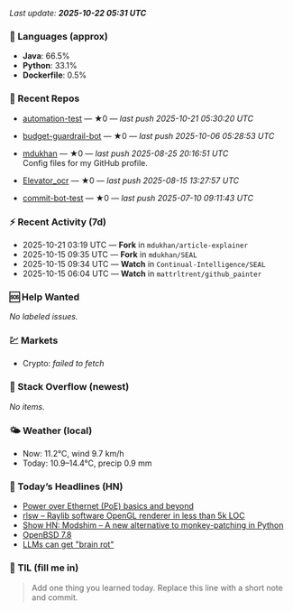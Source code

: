 

<!-- DAILY-SECTION:START -->
_Last update: **2025-10-22 05:31 UTC**_


### 🧪 Languages (approx)
- **Java**: 66.5%
- **Python**: 33.1%
- **Dockerfile**: 0.5%

### 🔧 Recent Repos
- [automation-test](https://github.com/mdukhan/automation-test) — ★0 — _last push 2025-10-21 05:30:20 UTC_  
  
- [budget-guardrail-bot](https://github.com/mdukhan/budget-guardrail-bot) — ★0 — _last push 2025-10-06 05:28:53 UTC_  
  
- [mdukhan](https://github.com/mdukhan/mdukhan) — ★0 — _last push 2025-08-25 20:16:51 UTC_  
  Config files for my GitHub profile.
- [Elevator_ocr](https://github.com/mdukhan/Elevator_ocr) — ★0 — _last push 2025-08-15 13:27:57 UTC_  
  
- [commit-bot-test](https://github.com/mdukhan/commit-bot-test) — ★0 — _last push 2025-07-10 09:11:43 UTC_  
  

### ⚡ Recent Activity (7d)
- 2025-10-21 03:19 UTC — **Fork** in `mdukhan/article-explainer`
- 2025-10-15 09:35 UTC — **Fork** in `mdukhan/SEAL`
- 2025-10-15 09:34 UTC — **Watch** in `Continual-Intelligence/SEAL`
- 2025-10-15 06:04 UTC — **Watch** in `mattrltrent/github_painter`

### 🆘 Help Wanted
_No labeled issues._

### 💹 Markets
- Crypto: _failed to fetch_

### 🧩 Stack Overflow (newest)
_No items._

### 🌤️ Weather (local)
- Now: 11.2°C, wind 9.7 km/h
- Today: 10.9–14.4°C, precip 0.9 mm

### 📰 Today’s Headlines (HN)
- [Power over Ethernet (PoE) basics and beyond](https://chipsandcheese.com/p/evaluating-the-infinity-cache-in)
- [rlsw – Raylib software OpenGL renderer in less than 5k LOC](https://www.edn.com/poe-basics-and-beyond-what-every-engineer-should-know/)
- [Show HN: Modshim – A new alternative to monkey-patching in Python](https://github.com/raysan5/raylib/blob/master/src/external/rlsw.h)
- [OpenBSD 7.8](https://github.com/joouha/modshim)
- [LLMs can get &quot;brain rot&quot;](https://cdn.openbsd.org/pub/OpenBSD/7.8/ANNOUNCEMENT)

### 🧠 TIL (fill me in)
> Add one thing you learned today. Replace this line with a short note and commit.

<!-- DAILY-SECTION:END -->
